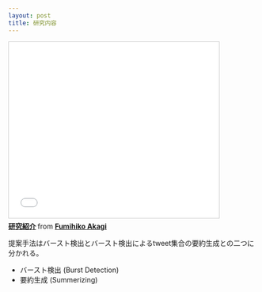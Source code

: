 ```yaml
---
layout: post
title: 研究内容
---
```


<iframe src="//www.slideshare.net/slideshow/embed_code/key/AgVuFch8PJUmsB" width="425" height="355" frameborder="0" marginwidth="0" marginheight="0" scrolling="no" style="border:1px solid #CCC; border-width:1px; margin-bottom:5px; max-width: 100%;" allowfullscreen> </iframe> <div style="margin-bottom:5px"> <strong> <a href="//www.slideshare.net/anondroid5/ss-48538526" title="研究紹介" target="_blank">研究紹介</a> </strong> from <strong><a href="//www.slideshare.net/anondroid5" target="_blank">Fumihiko Akagi</a></strong> </div>

提案手法はバースト検出とバースト検出によるtweet集合の要約生成との二つに分かれる。

 - バースト検出 (Burst Detection) 
 - 要約生成 (Summerizing)
